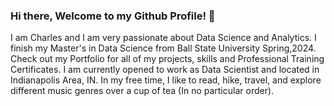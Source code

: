 ### Hi there, Welcome to my Github Profile! 👋
I am Charles and I am very passionate about Data Science and Analytics. I finish my Master's in Data Science from Ball State University Spring,2024. Check out my Portfolio for all of my projects, skills and Professional Training Certificates.
I am currently opened to work as Data Scientist and located in Indianapolis Area, IN. In my free time, I like to read, hike, travel, and explore different music genres over a cup of tea (In no particular order).
<!--
**cwiredu1/cwiredu1** is a ✨ _special_ ✨ repository because its `README.md` (this file) appears on your GitHub profile.
